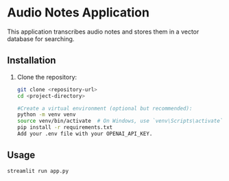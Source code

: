 # Audio Notes Application

This application transcribes audio notes and stores them in a vector database for searching.

## Installation

1. Clone the repository:
   ```bash
   git clone <repository-url>
   cd <project-directory>
   
   #Create a virtual environment (optional but recommended):
   python -m venv venv
   source venv/bin/activate  # On Windows, use `venv\Scripts\activate`
   pip install -r requirements.txt
   Add your .env file with your OPENAI_API_KEY.

## Usage

```bash
streamlit run app.py


	

